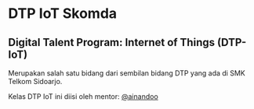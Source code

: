 # DTP IoT Skomda

## Digital Talent Program: Internet of Things (DTP-IoT) 

Merupakan salah satu bidang dari sembilan bidang DTP yang ada di SMK Telkom Sidoarjo. 

Kelas DTP IoT ini diisi oleh mentor: [@ainandoo](https://ainandoo.github.io)
